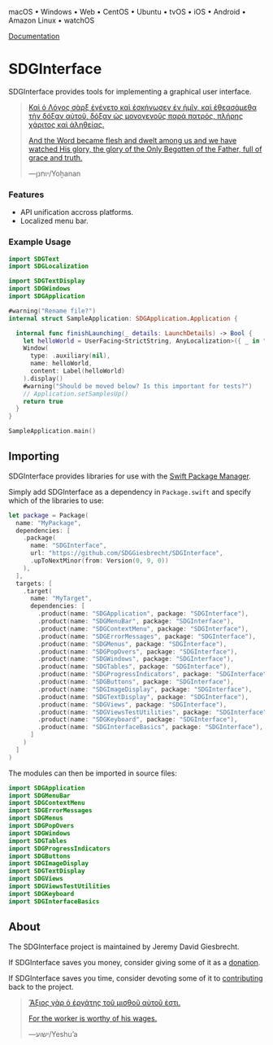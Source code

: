 <!--
 README.md

 This source file is part of the SDGInterface open source project.
 https://sdggiesbrecht.github.io/SDGInterface

 Copyright ©2018–2020 Jeremy David Giesbrecht and the SDGInterface project contributors.

 Soli Deo gloria.

 Licensed under the Apache Licence, Version 2.0.
 See http://www.apache.org/licenses/LICENSE-2.0 for licence information.
 -->

macOS • Windows • Web • CentOS • Ubuntu • tvOS • iOS • Android • Amazon Linux • watchOS

[Documentation](https://sdggiesbrecht.github.io/SDGInterface/%F0%9F%87%A8%F0%9F%87%A6EN)

# SDGInterface

SDGInterface provides tools for implementing a graphical user interface.

> [Καὶ ὁ Λόγος σὰρξ ἐγένετο καὶ ἐσκήνωσεν ἐν ἡμῖν, καὶ ἐθεασάμεθα τὴν δόξαν αὐτοῦ, δόξαν ὡς μονογενοῦς παρὰ πατρός, πλήρης χάριτος καὶ ἀληθείας.](https://www.biblegateway.com/passage/?search=John+1&version=SBLGNT;NIV)
>
> [And the Word became flesh and dwelt among us and we have watched His glory, the glory of the Only Begotten of the Father, full of grace and truth.](https://www.biblegateway.com/passage/?search=John+1&version=SBLGNT;NIV)
>
> ―‎יוחנן⁩/Yoẖanan

### Features

- API unification accross platforms.
- Localized menu bar.

### Example Usage

```swift
import SDGText
import SDGLocalization

import SDGTextDisplay
import SDGWindows
import SDGApplication

#warning("Rename file?")
internal struct SampleApplication: SDGApplication.Application {

  internal func finishLaunching(_ details: LaunchDetails) -> Bool {
    let helloWorld = UserFacing<StrictString, AnyLocalization>({ _ in "Hello, world!" })
    Window(
      type: .auxiliary(nil),
      name: helloWorld,
      content: Label(helloWorld)
    ).display()
    #warning("Should be moved below? Is this important for tests?")
    // Application.setSamplesUp()
    return true
  }
}
```

```swift
SampleApplication.main()
```

## Importing

SDGInterface provides libraries for use with the [Swift Package Manager](https://swift.org/package-manager/).

Simply add SDGInterface as a dependency in `Package.swift` and specify which of the libraries to use:

```swift
let package = Package(
  name: "MyPackage",
  dependencies: [
    .package(
      name: "SDGInterface",
      url: "https://github.com/SDGGiesbrecht/SDGInterface",
      .upToNextMinor(from: Version(0, 9, 0))
    ),
  ],
  targets: [
    .target(
      name: "MyTarget",
      dependencies: [
        .product(name: "SDGApplication", package: "SDGInterface"),
        .product(name: "SDGMenuBar", package: "SDGInterface"),
        .product(name: "SDGContextMenu", package: "SDGInterface"),
        .product(name: "SDGErrorMessages", package: "SDGInterface"),
        .product(name: "SDGMenus", package: "SDGInterface"),
        .product(name: "SDGPopOvers", package: "SDGInterface"),
        .product(name: "SDGWindows", package: "SDGInterface"),
        .product(name: "SDGTables", package: "SDGInterface"),
        .product(name: "SDGProgressIndicators", package: "SDGInterface"),
        .product(name: "SDGButtons", package: "SDGInterface"),
        .product(name: "SDGImageDisplay", package: "SDGInterface"),
        .product(name: "SDGTextDisplay", package: "SDGInterface"),
        .product(name: "SDGViews", package: "SDGInterface"),
        .product(name: "SDGViewsTestUtilities", package: "SDGInterface"),
        .product(name: "SDGKeyboard", package: "SDGInterface"),
        .product(name: "SDGInterfaceBasics", package: "SDGInterface"),
      ]
    )
  ]
)
```

The modules can then be imported in source files:

```swift
import SDGApplication
import SDGMenuBar
import SDGContextMenu
import SDGErrorMessages
import SDGMenus
import SDGPopOvers
import SDGWindows
import SDGTables
import SDGProgressIndicators
import SDGButtons
import SDGImageDisplay
import SDGTextDisplay
import SDGViews
import SDGViewsTestUtilities
import SDGKeyboard
import SDGInterfaceBasics
```

## About

The SDGInterface project is maintained by Jeremy David Giesbrecht.

If SDGInterface saves you money, consider giving some of it as a [donation](https://paypal.me/JeremyGiesbrecht).

If SDGInterface saves you time, consider devoting some of it to [contributing](https://github.com/SDGGiesbrecht/SDGInterface) back to the project.

> [Ἄξιος γὰρ ὁ ἐργάτης τοῦ μισθοῦ αὐτοῦ ἐστι.](https://www.biblegateway.com/passage/?search=Luke+10&version=SBLGNT;NIV)
>
> [For the worker is worthy of his wages.](https://www.biblegateway.com/passage/?search=Luke+10&version=SBLGNT;NIV)
>
> ―‎ישוע/Yeshuʼa
